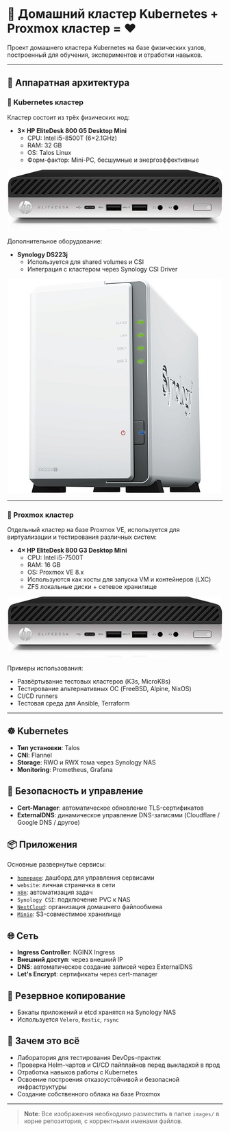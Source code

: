 # 🏡 Домашний кластер Kubernetes + Proxmox кластер = ❤️

Проект домашнего кластера Kubernetes на базе физических узлов, построенный для обучения, экспериментов и отработки навыков.

---

## 🧱 Аппаратная архитектура

### 🔹 Kubernetes кластер

Кластер состоит из трёх физических нод:

- **3× HP EliteDesk 800 G5 Desktop Mini**
  - CPU: Intel i5-8500T (6×2.1GHz)
  - RAM: 32 GB
  - OS: Talos Linux
  - Форм-фактор: Mini-PC, бесшумные и энергоэффективные

<p align="center">
  <img src="images/ZZ_HP_EliteDesk_800_G5_Desktop_Mini.png" alt="HP EliteDesk 800 G5 Desktop Mini" width="500">
</p>

Дополнительное оборудование:

- **Synology DS223j**
  - Используется для shared volumes и CSI
  - Интеграция с кластером через Synology CSI Driver

<p align="center">
  <img src="images/ZZ_Synology_DS223j.png" alt="Synology DS223j" width="500">
</p>

---

### 🔹 Proxmox кластер

Отдельный кластер на базе Proxmox VE, используется для виртуализации и тестирования различных систем:

- **4× HP EliteDesk 800 G3 Desktop Mini**
  - CPU: Intel i5-7500T
  - RAM: 16 GB
  - OS: Proxmox VE 8.x
  - Используются как хосты для запуска VM и контейнеров (LXC)
  - ZFS локальные диски + сетевое хранилище

<p align="center">
  <img src="images/ZZ_HP_EliteDesk_800_G5_Desktop_Mini.png" alt="HP EliteDesk 800 G3 Desktop Mini" width="500">
</p>

Примеры использования:
- Развёртывание тестовых кластеров (K3s, MicroK8s)
- Тестирование альтернативных ОС (FreeBSD, Alpine, NixOS)
- CI/CD runners
- Тестовая среда для Ansible, Terraform

---

## ☸️ Kubernetes

- **Тип установки**: Talos
- **CNI**: Flannel
- **Storage**: RWO и RWX тома через Synology NAS
- **Monitoring**: Prometheus, Grafana

## 🔐 Безопасность и управление

- **Cert-Manager**: автоматическое обновление TLS-сертификатов
- **ExternalDNS**: динамическое управление DNS-записями (Cloudflare / Google DNS / другое)

## 📦 Приложения

Основные развернутые сервисы:

- [`homepage`](https://gethomepage.dev/): дашборд для управления сервисами
- `website`: личная страничка в сети
- [`n8n`](https://n8n.io/): автоматизация задач
- `Synology CSI`: подключение PVC к NAS
- [`NextCloud`](https://nextcloud.com/): организация домашнего файлообмена
- [`Minio`](https://min.io/): S3-совместимое хранилище

## 🌐 Сеть

- **Ingress Controller**: NGINX Ingress
- **Внешний доступ**: через внешний IP
- **DNS**: автоматическое создание записей через ExternalDNS
- **Let's Encrypt**: сертификаты через cert-manager

## 🔁 Резервное копирование

- Бэкапы приложений и etcd хранятся на Synology NAS
- Используется `Velero`, `Restic`, `rsync`

## 🚀 Зачем это всё

- Лаборатория для тестирования DevOps-практик
- Проверка Helm-чартов и CI/CD пайплайнов перед выкладкой в прод
- Отработка навыков работы с Kubernetes
- Освоение построения отказоустойчивой и безопасной инфраструктуры
- Создание собственного облака на базе Proxmox

---

> **Note**: Все изображения необходимо разместить в папке `images/` в корне репозитория, с корректными именами файлов.
